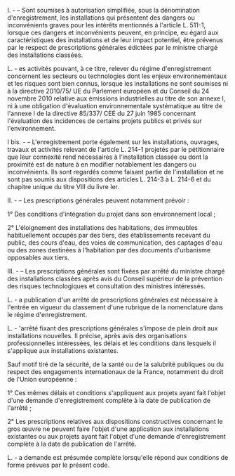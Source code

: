 I. - – Sont soumises à autorisation simplifiée, sous la dénomination d'enregistrement, les installations qui présentent des dangers ou inconvénients graves pour les intérêts mentionnés à l'article L. 511-1, lorsque ces dangers et inconvénients peuvent, en principe, eu égard aux caractéristiques des installations et de leur impact potentiel, être prévenus par le respect de prescriptions générales édictées par le ministre chargé des installations classées.

L. - es activités pouvant, à ce titre, relever du régime d'enregistrement concernent les secteurs ou technologies dont les enjeux environnementaux et les risques sont bien connus, lorsque les installations ne sont soumises ni à la directive 2010/75/ UE du Parlement européen et du Conseil du 24 novembre 2010 relative aux émissions industrielles au titre de son annexe I, ni à une obligation d'évaluation environnementale systématique au titre de l'annexe I de la directive 85/337/ CEE du 27 juin 1985 concernant l'évaluation des incidences de certains projets publics et privés sur l'environnement.

I bis. - – L'enregistrement porte également sur les installations, ouvrages, travaux et activités relevant de l'article L. 214-1 projetés par le pétitionnaire que leur connexité rend nécessaires à l'installation classée ou dont la proximité est de nature à en modifier notablement les dangers ou inconvénients. Ils sont regardés comme faisant partie de l'installation et ne sont pas soumis aux dispositions des articles L. 214-3 à L. 214-6 et du chapitre unique du titre VIII du livre Ier.

II. - – Les prescriptions générales peuvent notamment prévoir :

1° Des conditions d'intégration du projet dans son environnement local ;

2° L'éloignement des installations des habitations, des immeubles habituellement occupés par des tiers, des établissements recevant du public, des cours d'eau, des voies de communication, des captages d'eau ou des zones destinées à l'habitation par des documents d'urbanisme opposables aux tiers.

III. - – Les prescriptions générales sont fixées par arrêté du ministre chargé des installations classées après avis du Conseil supérieur de la prévention des risques technologiques et consultation des ministres intéressés.

L. - a publication d'un arrêté de prescriptions générales est nécessaire à l'entrée en vigueur du classement d'une rubrique de la nomenclature dans le régime d'enregistrement.

L. - 'arrêté fixant des prescriptions générales s'impose de plein droit aux installations nouvelles. Il précise, après avis des organisations professionnelles intéressées, les délais et les conditions dans lesquels il s'applique aux installations existantes.

Sauf motif tiré de la sécurité, de la santé ou de la salubrité publiques ou du respect des engagements internationaux de la France, notamment du droit de l'Union européenne :

1° Ces mêmes délais et conditions s'appliquent aux projets ayant fait l'objet d'une demande d'enregistrement complète à la date de publication de l'arrêté ;

2° Les prescriptions relatives aux dispositions constructives concernant le gros œuvre ne peuvent faire l'objet d'une application aux installations existantes ou aux projets ayant fait l'objet d'une demande d'enregistrement complète à la date de publication de l'arrêté.

L. - a demande est présumée complète lorsqu'elle répond aux conditions de forme prévues par le présent code.
